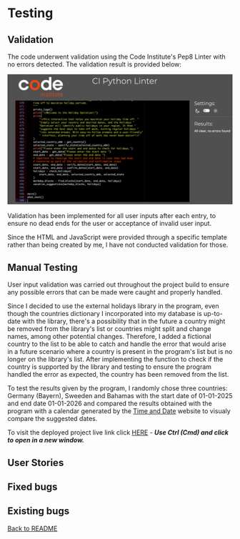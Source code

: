 # Testing

## Validation

The code underwent validation using the Code Institute's Pep8 Linter with no errors detected. The validation result is provided below:

![PEP8 Validation Result](documentation/pep8-result.png)

Validation has been implemented for all user inputs after each entry, to ensure no dead ends for the user or acceptance of invalid user input.

Since the HTML and JavaScript were provided through a specific template rather than being created by me, I have not conducted validation for those.

## Manual Testing

User input validation was carried out throughout the project build to ensure any possible errors that can be made were caught and properly handled.

Since I decided to use the external holidays library in the program, even though the countries dictionary I incorporated into my database is up-to-date with the library, there's a possibility that in the future a country might be removed from the library's list or countries might split and change names, among other potential changes. Therefore, I added a fictional country to the list to be able to catch and handle the error that would arise in a future scenario where a country is present in the program's list but is no longer on the library's list. After implementing the function to check if the country is supported by the library and testing to ensure the program handled the error as expected, the country has been removed from the list.

To test the results given by the program, I randomly chose three countries: Germany (Bayern), Sweeden and Bahamas with the start date of 01-01-2025 and end date 01-01-2026 and compared the results obtained with the program with a calendar generated by the [Time and Date](https://www.timeanddate.com/calendar/) website to visualy compare the suggested dates.

To visit the deployed project live link click [HERE](https://holidays-optimizer-02bf64773985.herokuapp.com/) - ***Use Ctrl (Cmd) and click to open in a new window.*** 

## User Stories



## Fixed bugs



## Existing bugs



[Back to README](README.md)